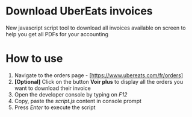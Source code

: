 # Download UberEats invoices

New javascript script tool to download all invoices available on screen to help you get all PDFs for your accounting

# How to use

1. Navigate to the orders page - [https://www.ubereats.com/fr/orders]
2. **[Optional]** Click on the button **Voir plus** to display all the orders you want to download their invoice
3. Open the developer console by typing on _F12_
4. Copy, paste the _script.js_ content in console prompt
5. Press _Enter_ to execute the script
